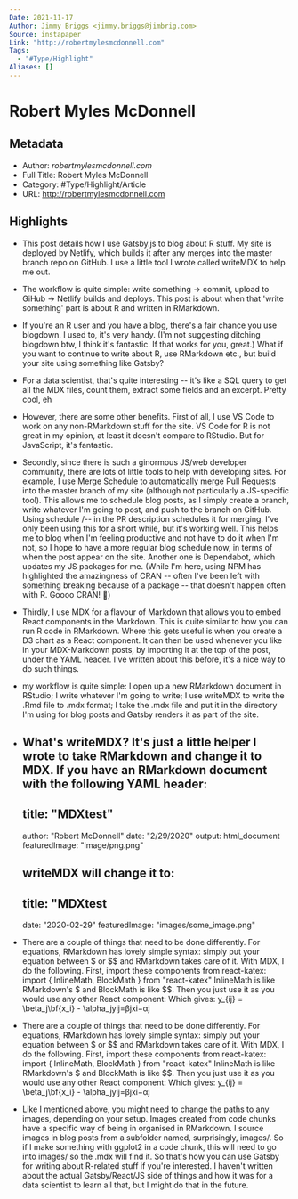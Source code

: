 ```yaml
---
Date: 2021-11-17
Author: Jimmy Briggs <jimmy.briggs@jimbrig.com>
Source: instapaper
Link: "http://robertmylesmcdonnell.com"
Tags:
  - "#Type/Highlight"
Aliases: []
---
```


# Robert Myles McDonnell

## Metadata

* Author: *robertmylesmcdonnell.com*
* Full Title: Robert Myles McDonnell
* Category: #Type/Highlight/Article
* URL: http://robertmylesmcdonnell.com

## Highlights

* This post details how I use Gatsby.js to blog about R stuff. My site is deployed by Netlify, which builds it after any merges into the master branch repo on GitHub. I use a little tool I wrote called writeMDX to help me out.
* The workflow is quite simple: write something -> commit, upload to GiHub -> Netlify builds and deploys. This post is about when that 'write something' part is about R and written in RMarkdown.
* If you're an R user and you have a blog, there's a fair chance you use blogdown. I used to, it's very handy. (I'm not suggesting ditching blogdown btw, I think it's fantastic. If that works for you, great.) What if you want to continue to write about R, use RMarkdown etc., but build your site using something like Gatsby?
* For a data scientist, that's quite interesting -- it's like a SQL query to get all the MDX files, count them, extract some fields and an excerpt. Pretty cool, eh
* However, there are some other benefits. First of all, I use VS Code to work on any non-RMarkdown stuff for the site. VS Code for R is not great in my opinion, at least it doesn't compare to RStudio. But for JavaScript, it's fantastic.
* Secondly, since there is such a ginormous JS/web developer community, there are lots of little tools to help with developing sites. For example, I use Merge Schedule to automatically merge Pull Requests into the master branch of my site (although not particularly a JS-specific tool). This allows me to schedule blog posts, as I simply create a branch, write whatever I'm going to post, and push to the branch on GitHub. Using schedule /<YEAR>-<MONTH>-<DAY> in the PR description schedules it for merging. I've only been using this for a short while, but it's working well. This helps me to blog when I'm feeling productive and not have to do it when I'm not, so I hope to have a more regular blog schedule now, in terms of when the post appear on the site. Another one is Dependabot, which updates my JS packages for me. (While I'm here, using NPM has highlighted the amazingness of CRAN -- often I've been left with something breaking because of a package -- that doesn't happen often with R. Goooo CRAN! 🥳)
* Thirdly, I use MDX for a flavour of Markdown that allows you to embed React components in the Markdown. This is quite similar to how you can run R code in RMarkdown. Where this gets useful is when you create a D3 chart as a React component. It can then be used whenever you like in your MDX-Markdown posts, by importing it at the top of the post, under the YAML header. I've written about this before, it's a nice way to do such things.
* my workflow is quite simple:
  I open up a new RMarkdown document in RStudio;
  I write whatever I'm going to write;
  I use writeMDX to write the .Rmd file to .mdx format;
  I take the .mdx file and put it in the directory I'm using for blog posts and Gatsby renders it as part of the site.
* ## What's writeMDX? It's just a little helper I wrote to take RMarkdown and change it to MDX. If you have an RMarkdown document with the following YAML header:
  
  ## title: "MDXtest"
  author: "Robert McDonnell"
  date: "2/29/2020"
  output: html_document
  featuredImage: "image/png.png"
  
  ## writeMDX will change it to:
  
  ## title: "MDXtest
  date: "2020-02-29"
  featuredImage: "images/some_image.png"

* There are a couple of things that need to be done differently. For equations, RMarkdown has lovely simple syntax: simply put your equation between $ or $$ and RMarkdown takes care of it. With MDX, I do the following. First, import these components from react-katex:
  import { InlineMath, BlockMath } from "react-katex"
  InlineMath is like RMarkdown's $ and BlockMath is like $$. Then you just use it as you would use any other React component:
  <BlockMath math="y_{ij} = \beta_j\bf{x_i} - \alpha_j" />
  Which gives:
  y\_{ij} = \beta_j\bf{x_i} - \alpha_jyij​=βj​xi​−αj
* There are a couple of things that need to be done differently. For equations, RMarkdown has lovely simple syntax: simply put your equation between $ or $$ and RMarkdown takes care of it. With MDX, I do the following. First, import these components from react-katex:
  import { InlineMath, BlockMath } from "react-katex"
  InlineMath is like RMarkdown's $ and BlockMath is like $$. Then you just use it as you would use any other React component:
  <BlockMath math="y_{ij} = \beta_j\bf{x_i} - \alpha_j" />
  Which gives:
  y\_{ij} = \beta_j\bf{x_i} - \alpha_jyij​=βj​xi​−αj
* Like I mentioned above, you might need to change the paths to any images, depending on your setup. Images created from code chunks have a specific way of being in organised in RMarkdown. I source images in blog posts from a subfolder named, surprisingly, images/. So if I make something with ggplot2 in a code chunk, this will need to go into images/ so the .mdx will find it.
  So that's how you can use Gatsby for writing about R-related stuff if you're interested. I haven't written about the actual Gatsby/React/JS side of things and how it was for a data scientist to learn all that, but I might do that in the future.
